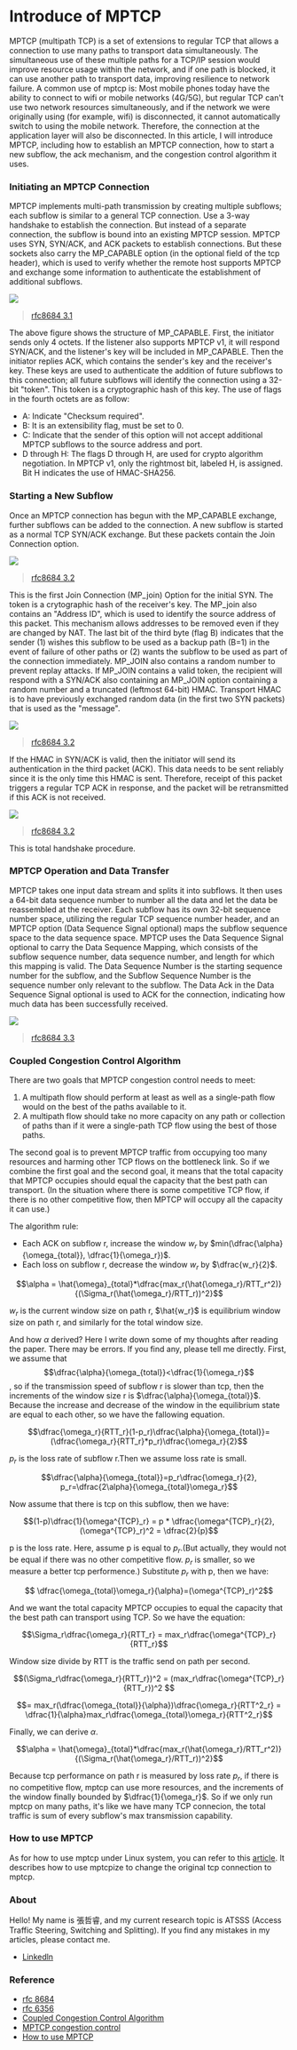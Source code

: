 # Introduce of MPTCP
MPTCP (multipath TCP) is a set of extensions to regular TCP that allows a connection to use many paths to transport data simultaneously. The simultaneous use of these multiple paths for a TCP/IP session would improve resource usage within the network, and if one path is blocked, it can use another path to transport data, improving resilience to network failure. A common use of mptcp is: Most mobile phones today have the ability to connect to wifi or mobile networks (4G/5G), but regular TCP can't use two network resources simultaneously, and if the network we were originally using (for example, wifi) is disconnected, it cannot automatically switch to using the mobile network. Therefore, the connection at the application layer will also be disconnected.
In this article, I will introduce MPTCP, including how to establish an MPTCP connection, how to start a new subflow, the ack mechanism, and the congestion control algorithm it uses. 

### Initiating an MPTCP Connection
MPTCP implements multi-path transmission by creating multiple subflows; each subflow is similar to a general TCP connection. Use a 3-way handshake to establish the connection. But instead of a separate connection, the subflow is bound into an existing MPTCP session. MPTCP uses SYN, SYN/ACK, and ACK packets to establish connections. But these sockets also carry the MP_CAPABLE option (in the optional field of the tcp header), which is used to verify whether the remote host supports MPTCP and exchange some information to authenticate the establishment of additional subflows.

![](./figure1.png)
>[rfc8684 3.1](https://www.rfc-editor.org/rfc/pdfrfc/rfc6824.txt.pdf)

The above figure shows the structure of MP_CAPABLE. First, the initiator sends only 4 octets. If the listener also supports MPTCP v1, it will respond SYN/ACK, and the listener's key will be included in MP_CAPABLE. Then the initiator replies ACK, which contains the sender's key and the receiver's key. These keys are used to authenticate the addition of future subflows to this connection; all future subflows will identify the connection using a 32-bit "token". This token is a cryptographic hash of this key.
The use of flags in the fourth octets are as follow:

* A: Indicate "Checksum required".
* B: It is an extensibility flag, must be set to 0.
* C: Indicate that the sender of this option will not accept additional MPTCP subflows to the source address and port.
* D through H: The flags D through H, are used for crypto algorithm negotiation. In MPTCP v1, only the rightmost bit, labeled H, is assigned. Bit H indicates the use of HMAC-SHA256.

### Starting a New Subflow
Once an MPTCP connection has begun with the MP_CAPABLE exchange, further subflows can be added to the connection. A new subflow is started as a normal TCP SYN/ACK exchange. But these packets contain the Join Connection option. 

![](./figure2.png)
>[rfc8684 3.2](https://www.rfc-editor.org/rfc/pdfrfc/rfc6824.txt.pdf)

This is the first Join Connection (MP_join) Option for the initial SYN. The token is a crytographic hash of the receiver's key. The MP_join also contains an "Address ID", which is used to identify the source address of this packet. This mechanism allows addresses to be removed even if they are changed by NAT.
The last bit of the third byte (flag B) indicates that the sender (1) wishes this subflow to be used as a backup path (B=1) in the event of failure of other paths or (2) wants the subflow to be used as part of the connection immediately. MP_JOIN also contains a random number to prevent replay attacks.
If MP_JOIN contains a valid token, the recipient will respond with a SYN/ACK also containing an MP_JOIN option containing a random number and a truncated (leftmost 64-bit) HMAC. Transport HMAC is to have previously exchanged random data (in the first two SYN packets) that is used as the "message".

![](./figure3.png)
>[rfc8684 3.2](https://www.rfc-editor.org/rfc/pdfrfc/rfc6824.txt.pdf)

If the HMAC in SYN/ACK is valid, then the initiator will send its authentication in the third packet (ACK). This data needs to be sent reliably since it is the only time this HMAC is sent. Therefore, receipt of this packet triggers a regular TCP ACK in response, and the packet will be retransmitted if this ACK is not received.

![](./figure4.png)
>[rfc8684 3.2](https://www.rfc-editor.org/rfc/pdfrfc/rfc6824.txt.pdf)

This is total handshake procedure.




### MPTCP Operation and Data Transfer 

MPTCP takes one input data stream and splits it into subflows. It then uses a 64-bit data sequence number to number all the data and let the data be reassembled at the receiver. Each subflow has its own 32-bit sequence number space, utilizing the regular TCP sequence number header, and an MPTCP option (Data Sequence Signal optional) maps the subflow sequence space to the data sequence space.
MPTCP uses the Data Sequence Signal optional to carry the Data Sequence Mapping, which consists of the subflow sequence number, data sequence number, and length for which this mapping is valid. The Data Sequence Number is the starting sequence number for the subflow, and the Subflow Sequence Number is the sequence number only relevant to the subflow. The Data Ack in the Data Sequence Signal optional is used to ACK for the connection, indicating how much data has been successfully received.

![](./figure5.png)
>[rfc8684 3.3](https://www.rfc-editor.org/rfc/pdfrfc/rfc6824.txt.pdf)

### Coupled Congestion Control Algorithm
There are two goals that MPTCP congestion control needs to meet:
1.   A multipath flow should perform at least as well as a single-path flow would on the best of the paths available to it.
2.   A multipath flow should take no more capacity on any path or collection of paths than if it were a single-path TCP flow using the best of those paths.

The second goal is to prevent MPTCP traffic from occupying too many resources and harming other TCP flows on the bottleneck link. So if we combine the first goal and the second goal, it means that the total capacity that MPTCP occupies should equal the capacity that the best path can transport. (In the situation where there is some competitive TCP flow, if there is no other competitive flow, then MPTCP will occupy all the capacity it can use.)

The algorithm rule:
* Each ACK on subflow r, increase the window $w_r$ by $min(\dfrac{\alpha}{\omega_{total}}, \dfrac{1}{\omega_r})$.
* Each loss on subflow r, decrease the window $w_r$ by $\dfrac{w_r}{2}$.

$$\alpha = \hat{\omega}_{total}*\dfrac{max_r(\hat{\omega_r}/RTT_r^2)}{(\Sigma_r(\hat{\omega_r}/RTT_r))^2}$$

$w_r$ is the current window size on path r, $\hat{w_r}$ is equilibrium window size on path r, and similarly for the total window size.

And how $\alpha$ derived? Here I write down some of my thoughts after reading the paper. There may be errors. If you find any, please tell me directly.
First, we assume that $$\dfrac{\alpha}{\omega_{total}}<\dfrac{1}{\omega_r}$$, so if the transmission speed of subflow r is slower than tcp, then the increments of the window size r is $\dfrac{\alpha}{\omega_{total}}$. Because the increase and decrease of the window in the equilibrium state are equal to each other, so we have the fallowing equation.

$$\dfrac{\omega_r}{RTT_r}(1-p_r)\dfrac{\alpha}{\omega_{total}}=(\dfrac{\omega_r}{RTT_r}*p_r)\dfrac{\omega_r}{2}$$

$p_r$ is the loss rate of subflow r.Then we assume loss rate is small.

$$\dfrac{\alpha}{\omega_{total}}=p_r\dfrac{\omega_r}{2}, p_r=\dfrac{2\alpha}{\omega_{total}\omega_r}$$

Now assume that there is tcp on this subflow, then we have:

$$(1-p)\dfrac{1}{\omega^{TCP}_r} = p * \dfrac{\omega^{TCP}_r}{2}, (\omega^{TCP}_r)^2 = \dfrac{2}{p}$$ 

p is the loss rate. Here, assume p is equal to $p_r$.(But actually, they would not be equal if there was no other competitive flow. $p_r$ is smaller, so we measure a better tcp performence.) Substitute $p_r$ with p, then we have:

$$ \dfrac{\omega_{total}\omega_r}{\alpha}=(\omega^{TCP}_r)^2$$

And we want the total capacity MPTCP occupies to equal the capacity that the best path can transport using TCP. So we have the equation:

$$\Sigma_r\dfrac{\omega_r}{RTT_r} = max_r\dfrac{\omega^{TCP}_r}{RTT_r}$$

Window size divide by RTT is the traffic send on path per second.

$$(\Sigma_r\dfrac{\omega_r}{RTT_r})^2 = (max_r\dfrac{\omega^{TCP}_r}{RTT_r})^2 $$

$$= max_r(\dfrac{\omega_{total}}{\alpha})\dfrac{\omega_r}{RTT^2_r} = \dfrac{1}{\alpha}max_r\dfrac{\omega_{total}\omega_r}{RTT^2_r}$$

Finally, we can derive $\alpha$. 

$$\alpha = \hat{\omega}_{total}*\dfrac{max_r(\hat{\omega_r}/RTT_r^2)}{(\Sigma_r(\hat{\omega_r}/RTT_r))^2}$$

Because tcp performance on path r is measured by loss rate $p_r$, if there is no competitive flow, mptcp can use more resources, and the increments of the window finally bounded by $\dfrac{1}{\omega_r}$. So if we only run mptcp on many paths, it's like we have many TCP connecion, the total traffic is sum of every subflow's max transmission capability.

### How to use MPTCP
As for how to use mptcp under Linux system, you can refer to this [article](https://hpnpl.net/posts/mptcp-ubuntu/). It describes how to use mptcpize to change the original tcp connection to mptcp.

### About
Hello! My name is 張哲睿, and my current research topic is ATSSS (Access Traffic Steering, Switching and Splitting).  If you find any mistakes in my articles, please contact me.
* [Linkedln](https://www.linkedin.com/in/%E5%93%B2%E7%9D%BF-%E5%BC%B5-77096621a/)

### Reference
* [rfc 8684](https://www.rfc-editor.org/rfc/pdfrfc/rfc6824.txt.pdf)
* [rfc 6356](https://www.rfc-editor.org/rfc/pdfrfc/rfc6356.txt.pdf)
* [Coupled Congestion Control Algorithm](https://www.usenix.org/legacy/events/nsdi11/tech/full_papers/Wischik.pdf)
* [MPTCP congestion control](https://zhuanlan.zhihu.com/p/421877742)
* [How to use MPTCP](https://hpnpl.net/posts/mptcp-ubuntu/)
